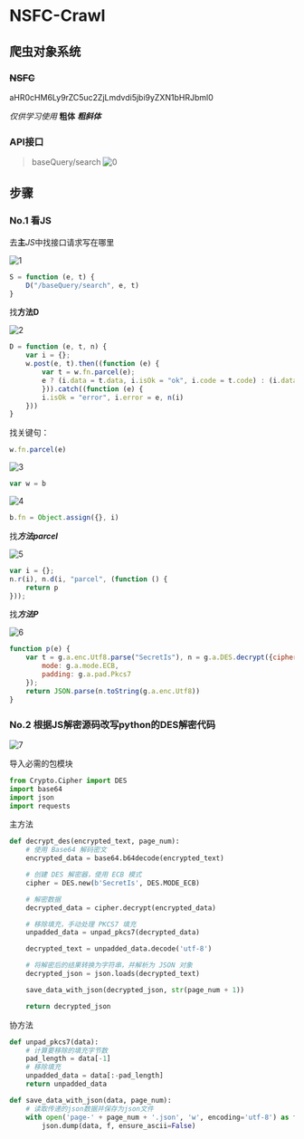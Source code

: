 # NSFC-Crawl

## 爬虫对象系统

### ~~NSFC~~

aHR0cHM6Ly9rZC5uc2ZjLmdvdi5jbi9yZXN1bHRJbml0

*仅供学习使用*
**粗体**
***粗斜体***

### API接口

> baseQuery/search
![0](https://github.com/heyikai1158/NSFC-Crawl/assets/61925519/b19f33c5-1532-46c2-8b22-c416261509d2)


## 步骤

### No.1 看JS

去**主***JS*中找接口请求写在哪里

![1](https://github.com/heyikai1158/NSFC-Crawl/assets/61925519/9ba9cdaa-9fd6-4f44-a031-21eac0426441)

```javascript
S = function (e, t) {
    D("/baseQuery/search", e, t)
}
```

找**方法D**

![2](https://github.com/heyikai1158/NSFC-Crawl/assets/61925519/d5a0b9a0-e675-426b-9445-0de6e05d582a)

```javascript
D = function (e, t, n) {
    var i = {};
    w.post(e, t).then((function (e) {
        var t = w.fn.parcel(e);
        e ? (i.data = t.data, i.isOk = "ok", i.code = t.code) : (i.data = t.data, i.isOk = "no", i.code = t.code, i.response = t), n(i)
        })).catch((function (e) {
        i.isOk = "error", i.error = e, n(i)
    }))
}
```

找关键句：

```javascript
w.fn.parcel(e)
```

![3](https://github.com/heyikai1158/NSFC-Crawl/assets/61925519/6b1c20a7-9b66-4fb2-bce7-f18137d976bf)
```javascript
var w = b
```

![4](https://github.com/heyikai1158/NSFC-Crawl/assets/61925519/d5d3cd31-5599-400d-985d-095e559f6102)
```javascript
b.fn = Object.assign({}, i)
```

找***方法parcel***

![5](https://github.com/heyikai1158/NSFC-Crawl/assets/61925519/5a656984-4bfc-498c-8b8b-ec15abc865b3)
```javascript
var i = {};
n.r(i), n.d(i, "parcel", (function () {
    return p
}));
```

找***方法P***

![6](https://github.com/heyikai1158/NSFC-Crawl/assets/61925519/e817ab30-49ba-41b0-b2da-7095830139e3)
```javascript
function p(e) {
    var t = g.a.enc.Utf8.parse("SecretIs"), n = g.a.DES.decrypt({ciphertext: g.a.enc.Base64.parse(e)}, t, {
        mode: g.a.mode.ECB,
        padding: g.a.pad.Pkcs7
    });
    return JSON.parse(n.toString(g.a.enc.Utf8))
}
```

### No.2 根据JS解密源码改写python的DES解密代码

![7](https://github.com/heyikai1158/NSFC-Crawl/assets/61925519/1ed49c1c-0100-44c2-ab95-237777731903)

导入必需的包模块
```python
from Crypto.Cipher import DES
import base64
import json
import requests
```
主方法
```python
def decrypt_des(encrypted_text, page_num):
    # 使用 Base64 解码密文
    encrypted_data = base64.b64decode(encrypted_text)

    # 创建 DES 解密器，使用 ECB 模式
    cipher = DES.new(b'SecretIs', DES.MODE_ECB)

    # 解密数据
    decrypted_data = cipher.decrypt(encrypted_data)

    # 移除填充，手动处理 PKCS7 填充
    unpadded_data = unpad_pkcs7(decrypted_data)

    decrypted_text = unpadded_data.decode('utf-8')

    # 将解密后的结果转换为字符串，并解析为 JSON 对象
    decrypted_json = json.loads(decrypted_text)

    save_data_with_json(decrypted_json, str(page_num + 1))

    return decrypted_json
```
协方法
```python
def unpad_pkcs7(data):
    # 计算要移除的填充字节数
    pad_length = data[-1]
    # 移除填充
    unpadded_data = data[:-pad_length]
    return unpadded_data
```
```python
def save_data_with_json(data, page_num):
    # 读取传递的json数据并保存为json文件
    with open('page-' + page_num + '.json', 'w', encoding='utf-8') as f:
        json.dump(data, f, ensure_ascii=False)
```
